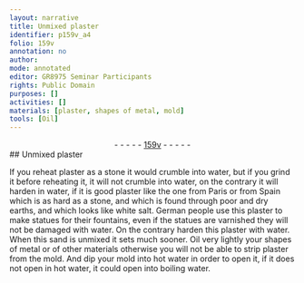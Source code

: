 ```yaml
---
layout: narrative
title: Unmixed plaster
identifier: p159v_a4
folio: 159v
annotation: no
author:
mode: annotated
editor: GR8975 Seminar Participants
rights: Public Domain
purposes: []
activities: []
materials: [plaster, shapes of metal, mold]
tools: [Oil]
---
```


 <div class="folio" align="center">- - - - - <a href="http://gallica.bnf.fr/ark:/12148/btv1b10500001g/f324.item.r=" target="_blank">159v</a> - - - - - </div> 
## Unmixed plaster

 
If you reheat <span class="material">plaster</span> as a stone it would crumble into water, but if you grind it before reheating it, it will not crumble into water, on the contrary it will harden in water, if it is good plaster like the one from Paris or from Spain which is as hard as a stone, and which is found through poor and dry earths, and which looks like white salt. German people use this plaster to make statues for their fountains, even if the statues are varnished they will not be damaged with water. On the contrary harden this <span class="material">plaster</span> with water. When this sand is unmixed it sets much sooner. <span class="tool">Oil</span> very lightly your <span class="material">shapes of metal</span> or of other materials otherwise you will not be able to strip <span class="material">plaster</span> from the <span class="material">mold</span>. And dip your <span class="material">mold</span> into hot water in order to open it, if it does not open in hot water, it could open into boiling water.
